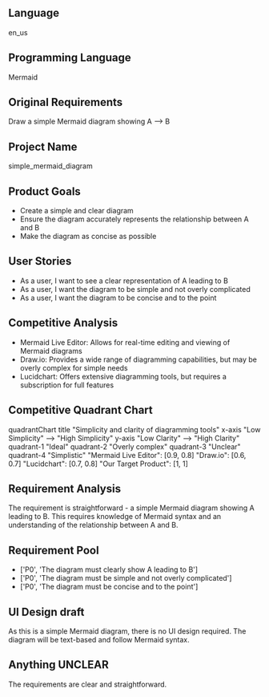 ## Language

en_us

## Programming Language

Mermaid

## Original Requirements

Draw a simple Mermaid diagram showing A --> B

## Project Name

simple_mermaid_diagram

## Product Goals

- Create a simple and clear diagram
- Ensure the diagram accurately represents the relationship between A and B
- Make the diagram as concise as possible

## User Stories

- As a user, I want to see a clear representation of A leading to B
- As a user, I want the diagram to be simple and not overly complicated
- As a user, I want the diagram to be concise and to the point

## Competitive Analysis

- Mermaid Live Editor: Allows for real-time editing and viewing of Mermaid diagrams
- Draw.io: Provides a wide range of diagramming capabilities, but may be overly complex for simple needs
- Lucidchart: Offers extensive diagramming tools, but requires a subscription for full features

## Competitive Quadrant Chart

quadrantChart
    title "Simplicity and clarity of diagramming tools"
    x-axis "Low Simplicity" --> "High Simplicity"
    y-axis "Low Clarity" --> "High Clarity"
    quadrant-1 "Ideal"
    quadrant-2 "Overly complex"
    quadrant-3 "Unclear"
    quadrant-4 "Simplistic"
    "Mermaid Live Editor": [0.9, 0.8]
    "Draw.io": [0.6, 0.7]
    "Lucidchart": [0.7, 0.8]
    "Our Target Product": [1, 1]

## Requirement Analysis

The requirement is straightforward - a simple Mermaid diagram showing A leading to B. This requires knowledge of Mermaid syntax and an understanding of the relationship between A and B.

## Requirement Pool

- ['P0', 'The diagram must clearly show A leading to B']
- ['P0', 'The diagram must be simple and not overly complicated']
- ['P0', 'The diagram must be concise and to the point']

## UI Design draft

As this is a simple Mermaid diagram, there is no UI design required. The diagram will be text-based and follow Mermaid syntax.

## Anything UNCLEAR

The requirements are clear and straightforward.

